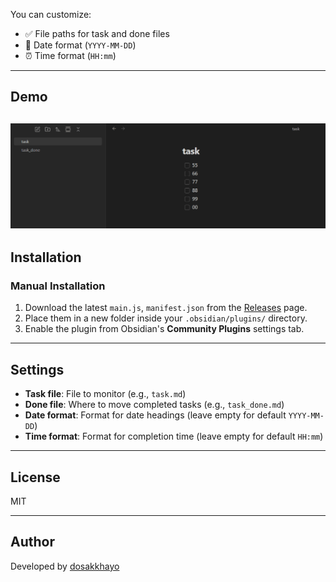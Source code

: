 You can customize:
- ✅ File paths for task and done files
- 📆 Date format (`YYYY-MM-DD`)
- ⏰ Time format (`HH:mm`)

---
## Demo
![Demo](example.gif)
---
## Installation

### Manual Installation

1. Download the latest `main.js`, `manifest.json` from the [Releases](https://github.com/dosakkhayo/obsidian-minimal-task/releases) page.
2. Place them in a new folder inside your `.obsidian/plugins/` directory.
3. Enable the plugin from Obsidian's **Community Plugins** settings tab.

---

## Settings

- **Task file**: File to monitor (e.g., `task.md`)
- **Done file**: Where to move completed tasks (e.g., `task_done.md`)
- **Date format**: Format for date headings (leave empty for default `YYYY-MM-DD`)
- **Time format**: Format for completion time (leave empty for default `HH:mm`)

---

## License

MIT

---

## Author

Developed by [dosakkhayo](https://github.com/dosakkhayo)
